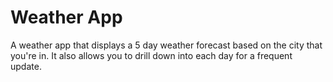 # Weather App

A weather app that displays a 5 day weather forecast based on the city that you're in. It also allows you to drill down into each day for a frequent update.